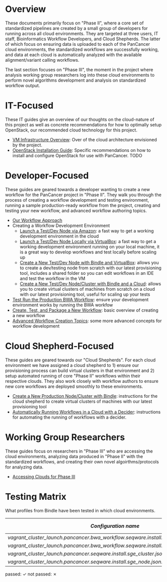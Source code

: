# Overview

These documents primarily focus on "Phase II", where a core set of standardized pipelines are created by a small group of developers for running across all cloud environments.  They are targeted at three users, IT staff, Bioinformatics Workflow Developers, and Cloud Shepherds.  The latter of which focus on ensuring data is uploaded to each of the PanCancer cloud environments, the standardized workflows are successfully working, and data at each cloud is automatically analyzed with the available alignment/variant calling workflows.

The last section focuses on "Phase III", the moment in the project where analysis working group researchers log into these cloud environments to perform novel algorithms development and analysis on standardized workflow output.

# IT-Focused

These IT guides give an overview of our thoughts on the cloud-nature of this project as well as concrete recommendations for how to optimally setup OpenStack, our recommended cloud technology for this project.

* [VM Infrastructure Overview](https://wiki.oicr.on.ca/display/PANCANCER/PanCancer+VM+Deployment+Guide): Over of the cloud architecture envisioned by the project.
* [OpenStack Installation Guide](openstack_install.md): Specific recommendations on how to install and configure OpenStack for use with PanCancer. TODO

# Developer-Focused

These guides are geared towards a developer wanting to create a new workflow for the PanCancer project in "Phase II".  They walk you through the process of creating a workflow development and testing environment, running a sample production-ready workflow from the project, creating and testing your new workflow, and advanced workflow authoring topics.

* [Our Workflow Approach](workflow_approach.md)
* Creating a Workflow Development Environment
    * [Launch a Test/Dev Node via Amazon](dev_node_ami.md): a fast way to get a working development environment in the cloud
    * [Launch a Test/Dev Node Locally via VirtualBox](dev_node_ova.md): a fast way to get a working development environment running on your local machine, it is a great way to develop workflows and test locally before scaling up
    * [Create a New Test/Dev Node with Bindle and VirtualBox](dev_node_ova_shared.md): allows you to create a dev/testing node from scratch with our latest provisioning tool, includes a shared folder so you can edit workflows in an IDE and test the workflow in the VM
    * [Create a New Test/Dev Node/Cluster with Bindle and a Cloud](prod_cluster_with_bindle.md): allows you to create virtual clusters of machines from scratch on a cloud with our latest provisioning tool, useful for scaling up your tests
* [Test Run the Production BWA Workflow](run_bwa.md): ensure your development environment works by running the BWA workfow
* [Create, Test, and Package a New Workflow](create_workflow.md): basic overview of creating a new workflow
* [Advanced Workflow Creation Topics](advanced_workflows.md): some more advanced concepts for workflow development

# Cloud Shepherd-Focused

These guides are geared towards our "Cloud Shepherds".  For each cloud environment we have assigned a cloud shepherd to 1) ensure our provisioning process can build virtual clusters in that environment and 2) setup automated running of core "Phase II" workflows within their respective clouds. They also work closely with workflow authors to ensure new core workflows are deployed smoothly to these environments.

* [Create a New Production Node/Cluster with Bindle](prod_cluster_with_bindle.md): instructions for the cloud shepherd to create virtual clusters of machines with our latest provisioning tool
* [Automatically Running Workflows in a Cloud with a Decider](run_bwa_with_decider.md): instructions for automating the running of workflows with a decider.

# Working Group Researchers

These guides focus on researchers in "Phase III" who are accessing the cloud environments, analyzing data produced in "Phase II" with the standardized workflows, and creating their own novel algoirthms/protocols for analyzing data.

* [Accessing Clouds for Phase III](researchers_accessing_clouds.md)

# Testing Matrix

What profiles from Bindle have been tested in which cloud environments.

| *Configuration name*  | VirtualBox | AWS      | vCloud (London) | OpenStack (Toronto)  | OpenStack (Chicago) | OpenStack (Heidelberg) | OpenStack (Seoul) | Tokyo | Barcelona |
|-----|:----------:|:--------:|:---------:|:------:|:--------:|:--:|:--:|:--:|:--:|
|*vagrant_cluster_launch.pancancer.bwa_workflow.seqware.install.sge_cluster.json.template* | NA | &#x2713; | | &#x2713; | | | | | |
|*vagrant_cluster_launch.pancancer.bwa_workflow.seqware.install.sge_node.json.template* | | &#x2713; | | &#x2713; | | | | | |
|*vagrant_cluster_launch.pancancer.seqware.install.sge_cluster.json.template* | NA | | | | | | | | |
|*vagrant_cluster_launch.pancancer.seqware.install.sge_node.json.template* | | &#x2713; | | | | | | | | |

passed: &#x2713; not passed: &#x2717;

